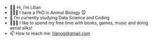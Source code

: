 - 👋🏻 Hi, I’m Lilian
- 👩🏻‍🔬 I have a PhD in Animal Biology 🐭
- 💾 I’m currently studying Data Science and Coding
- 🤸🏻‍♀️ I like to spend my free time with books, games, music and doing aerial silks!
- 📫 How to reach me: lilanog@gmail.com

<!---
linogueira/linogueira is a ✨ special ✨ repository because its `README.md` (this file) appears on your GitHub profile.
You can click the Preview link to take a look at your changes.
--->
